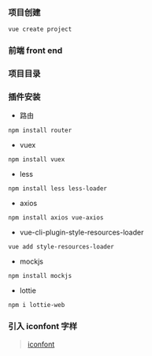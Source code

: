 ### 项目创建
```
vue create project
```
### 前端 front end
### 项目目录
### 插件安装
* 路由
```
npm install router
```
* vuex
```
npm install vuex
```
* less
```
npm install less less-loader
```
* axios
```
npm install axios vue-axios
```
* vue-cli-plugin-style-resources-loader
```
vue add style-resources-loader
```
* mockjs
```
npm install mockjs
```
* lottie
```
npm i lottie-web
```
### 引入 iconfont 字样
> [iconfont](http://www.iconfont.cn/)
